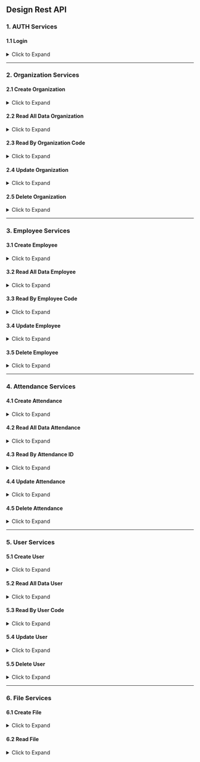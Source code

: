 ## Design Rest API

### 1. AUTH Services
#### 1.1 Login
<details>
<summary> Click to Expand </summary>
<table>
<tr>
<td><b> URL </b></td>
<td> <b style="color:orange">{{baseURL}}</b>/api/v1/auth/login </td>
</tr>
<tr>
<td><b> Method </b></td>
<td> POST </td>
</tr>
<tr>
<td><b> Authorization </b></td>
<td> None </td>
</tr>
<tr>
<td><b> Body </b></td>
<td>
	
``` json
{
	"username" : "mashumabduljabbar",
	"password" : "mashum**123"
}
```

</td>
</tr>
<tr>
<td><b> Success Response </b></td>
<td>
	
``` json
{
    "token": "eyJhbGciOiJIUzUxMiJ9.eyJzdWIiOiIwODEyMzQ1Njc4OTAiLCJleHAiOjE2NjA2NzgwNDcsImlhdCI6MTY2MDY2MDA0N30.FINyrqqxXMy4t4Doo7tpxaz9wVU_6hJ4U9yfSIyqFzDJN0yqY_9wNIwnt5JaGiUisU8X5IMlU9qKvJaCoBPfCg"
}
```

</td>
</tr>
<tr>
<td><b> Failed Response </b></td>
<td>
	
``` json
{
    "timestamp": "2022-08-16T14:28:30.298+0000",
    "status": 401,
    "error": "Unauthorized",
    "message": "Unauthorized",
    "path": "/v1/auth/login"
}
```

</td>
</tr>
</table>
</details>

* * *

### 2. Organization Services
#### 2.1 Create Organization
<details>
<summary> Click to Expand </summary>
<table>
<tr>
<td><b> URL </b></td>
<td> <b style="color:orange">{{baseURL}}</b>/api/v1/organization/create </td>
</tr>
<tr>
<td><b> Method </b></td>
<td> POST </td>
</tr>
<tr>
<td><b> Authorization </b></td>
<td> Bearer Token </td>
</tr>
<tr>
<td><b> Body </b></td>
<td>
	
``` json
{
	"organizationCode" : "IKON",
	"organizationName" : "PT Ikonsultan Inovatama",
	"organizationPhone" : "(021)29857220",
	"organizationAddress" : "Beltway Office Park, Jakarta",
	"organizationLat" : "-6.2931353",
	"organizationLong" : "106.8219903",
	"organizationRadius" : "100"
}
```

</td>
</tr>
<tr>
<td><b> Success Response </b></td>
<td>
	
``` json
{
    "code": 201,
    "data": {
        "id" : 1,
        "organizationCode" : "IKON",
        "organizationName" : "PT Ikonsultan Inovatama",
        "organizationPhone" : "(021)29857220",
        "organizationAddress" : "Beltway Office Park, Jakarta",
        "organizationLat" : -6.2931353,
        "organizationLong" : 106.8219903,
        "organizationRadius" : 100
	},
    "message": "success"
}
```

</td>
</tr>
<tr>
<td><b> Failed Response </b></td>
<td>
	
``` json
{
    "code": 409,
    "data": null,
    "message": "organizationCode is Already Exist."
}
```

	
``` json
{
    "code": 409,
    "data": null,
    "message": "organizationCode can't be Blank."
}
```

	
``` json
{
    "code": 409,
    "data": null,
    "message": "organizationName can't be Blank."
}
```

	
``` json
{
    "code": 409,
    "data": null,
    "message": "organizationLat can't be Blank."
}
```

	
``` json
{
    "code": 409,
    "data": null,
    "message": "organizationLong can't be Blank."
}
```

	
``` json
{
    "code": 409,
    "data": null,
    "message": "organizationRadius can't be Blank."
}
```

</td>
</tr>
</table>
</details>

#### 2.2 Read All Data Organization
<details>
<summary> Click to Expand </summary>
<table>
<tr>
<td><b> URL </b></td>
<td> <b style="color:orange">{{baseURL}}</b>/api/v1/organization/all </td>
</tr>
<tr>
<td><b> Method </b></td>
<td> GET </td>
</tr>
<tr>
<td><b> Authorization </b></td>
<td> Bearer Token </td>
</tr>
<tr>
<td><b> Success Response </b></td>
<td>
	
``` json
{
    "code": 200,
    "data": [
        {
            "ID": 1,
            "organizationCode" : "IKON",
            "organizationName" : "PT Ikonsultan Inovatama",
            "organizationPhone" : "(021)29857220",
            "organizationAddress" : "Beltway Office Park, Jakarta",
            "organizationLat" : -6.2931353,
            "organizationLong" : 106.8219903,
            "organizationRadius" : 100
        }
    ],
	"message": "success"
}

```

</td>
</tr>
</table>
</details>

#### 2.3 Read By Organization Code
<details>
<summary> Click to Expand </summary>
<table>
<tr>
<td><b> URL </b></td>
<td> <b style="color:orange">{{baseURL}}</b>/api/v1/organization/IKON </td>
</tr>
<tr>
<td><b> Method </b></td>
<td> GET </td>
</tr>
<tr>
<td><b> Authorization </b></td>
<td> Bearer Token </td>
</tr>
<tr>
<td><b> Success Response </b></td>
<td>
	
``` json
{
    "id": 1,
    "organizationCode" : "IKON",
    "organizationName" : "PT Ikonsultan Inovatama",
    "organizationPhone" : "(021)29857220",
    "organizationAddress" : "Beltway Office Park, Jakarta",
    "organizationLat" : -6.2931353,
    "organizationLong" : 106.8219903,
    "organizationRadius" : 100
    "createdAt": "2022-08-12 07:07:00",
    "updatedAt": "2022-08-12 07:07:00"
}

```

</td>
</tr>
<tr>
<td><b> Failed Response </b></td>
<td>
	
``` json
{
    "code": 404,
    "data": null,
    "message": "organizationCode is Not Found."
}

```

</td>
</tr>
</table>
</details>

#### 2.4 Update Organization
<details>
<summary> Click to Expand </summary>
<table>
<tr>
<td><b> URL </b></td>
<td> <b style="color:orange">{{baseURL}}</b>/api/v1/organization/update </td>
</tr>
<tr>
<td><b> Method </b></td>
<td> PUT </td>
</tr>
<tr>
<td><b> Authorization </b></td>
<td> Bearer Token </td>
</tr>
<tr>
<td><b> Body </b></td>
<td>
	
``` json
{
	"id" : 1,
	"organizationCode" : "IKONS",
	"organizationName" : "PT Ikonsultan Inovatama",
	"organizationPhone" : "(021)29857220",
	"organizationAddress" : "Beltway Office Park, Jakarta",
	"organizationLat" : "-6.2931353",
	"organizationLong" : "106.8219903",
	"organizationRadius" : "100"
}
```

</td>
</tr>
<tr>
<td><b> Success Response </b></td>
<td>
	
``` json
{
    "code": 200,
    "data": {
            "ID": 1,
            "organizationCode" : "IKONS",
            "organizationName" : "PT Ikonsultan Inovatama",
            "organizationPhone" : "(021)29857220",
            "organizationAddress" : "Beltway Office Park, Jakarta",
            "organizationLat" : -6.2931353,
            "organizationLong" : 106.8219903,
            "organizationRadius" : 100
            "createdAt": "2022-08-12 07:07:00",
            "updatedAt": "2022-08-12 07:08:00"
    },
	"message": "success"
}

```

</td>
</tr>
<tr>
<td><b> Failed Response </b></td>
<td>
	
``` json
{
    "code": 404,
    "data": null,
    "message": "Id is Not Found."
}

```
	
	
``` json
{
    "code": 409,
    "data": null,
    "message": "organizationCode is Already Exist."
}

```

</td>
</tr>
</table>
</details>

#### 2.5 Delete Organization
<details>
<summary> Click to Expand </summary>
<table>
<tr>
<td><b> URL </b></td>
<td> <b style="color:orange">{{baseURL}}</b>/api/v1/organization/1 </td>
</tr>
<tr>
<td><b> Method </b></td>
<td> DELETE </td>
</tr>
<tr>
<td><b> Authorization </b></td>
<td> Bearer Token </td>
</tr>
<tr>
<td><b> Success Response </b></td>
<td>
	
``` json
{
    "code": 200,
    "data": {
            "ID": 1,
            "organizationCode" : "IKONS",
            "organizationName" : "PT Ikonsultan Inovatama",
            "organizationPhone" : "(021)29857220",
            "organizationAddress" : "Beltway Office Park, Jakarta",
            "organizationLat" : "-6.2931353",
            "organizationLong" : "106.8219903",
            "organizationRadius" : 100
            "createdAt": "2022-08-12 07:07:00",
            "updatedAt": "2022-08-12 07:08:00"
    },
	"message": "success"
}

```

</td>
</tr>
<tr>
<td><b> Failed Response </b></td>
<td>
	
``` json
{
    "code": 404,
    "data": null,
    "message": "Id is Not Found."
}

```

</td>
</tr>
</table>
</details>

* * *

### 3. Employee Services
#### 3.1 Create Employee
<details>
<summary> Click to Expand </summary>
<table>
<tr>
<td><b> URL </b></td>
<td> <b style="color:orange">{{baseURL}}</b>/api/v1/employee/create </td>
</tr>
<tr>
<td><b> Method </b></td>
<td> POST </td>
</tr>
<tr>
<td><b> Authorization </b></td>
<td> Bearer Token </td>
</tr>
<tr>
<td><b> Body </b></td>
<td>
	
``` json
{
	"employeeCode" : "20220800001",
	"employeeName" : "Mashum Abdul Jabbar",
	"employeePhone" : "0812345678",
	"employeeAddress" : "Jakarta Timur",
	"organizationCode" : "IKON"
}
```

</td>
</tr>
<tr>
<td><b> Success Response </b></td>
<td>
	
``` json
{
    "code": 201,
    "data": {
        "id": 1,
        "employeeCode": "20220800001",
        "employeeName": "Mashum Abdul Jabbar",
        "employeePhone": "0812345678",
        "employeeAddress": "Jakarta Timur",
        "organizationCode": "IKON"
    },
    "message": "Success."
}
```

</td>
</tr>
<tr>
<td><b> Failed Response </b></td>
<td>
	
``` json
{
    "message": "employeeCode is Already Exist."
}
```

	
``` json
{
    "code": 409,
    "data": null,
    "message": "employeeCode can't be Blank."
}
```

	
``` json
{
    "code": 409,
    "data": null,
    "message": "employeeName can't be Blank."
}
```

</td>
</tr>
</table>
</details>

#### 3.2 Read All Data Employee
<details>
<summary> Click to Expand </summary>
<table>
<tr>
<td><b> URL </b></td>
<td> <b style="color:orange">{{baseURL}}</b>/api/v1/employee/all </td>
</tr>
<tr>
<td><b> Method </b></td>
<td> GET </td>
</tr>
<tr>
<td><b> Authorization </b></td>
<td> Bearer Token </td>
</tr>
<tr>
<td><b> Success Response </b></td>
<td>
	
``` json
{
    "code": 200,
    "data": [
        {
            "id": 1,
            "employeeCode": "20220800001",
            "employeeName": "Mashum Abdul Jabbar",
            "employeePhone": "0812345678",
            "employeeAddress": "Jakarta Timur",
            "organizationCode": "IKON"
        }
    ],
    "message": "Success."
}
```

</td>
</tr>
</table>
</details>

#### 3.3 Read By Employee Code
<details>
<summary> Click to Expand </summary>
<table>
<tr>
<td><b> URL </b></td>
<td> <b style="color:orange">{{baseURL}}</b>/api/v1/employee/20220800001 </td>
</tr>
<tr>
<td><b> Method </b></td>
<td> GET </td>
</tr>
<tr>
<td><b> Authorization </b></td>
<td> Bearer Token </td>
</tr>
<tr>
<td><b> Success Response </b></td>
<td>
	
``` json
{
    "id": 1,
    "employeeCode": "20220800001",
    "employeeName": "Mashum Abdul Jabbar",
	"employeePhone": "0812345678",
    "organizationCode": "IKON",
    "organizationName": "PT Ikonsultan Inovatama",
    "employeeAddress": "Jakarta Timur",
    "createdAt": "2022-08-25T23:41:51",
    "updatedAt": "2022-08-25T23:41:51"
}
```

</td>
</tr>
<tr>
<td><b> Failed Response </b></td>
<td>
	
``` json
{
    "code": 404,
    "data": null,
    "message": "employeeCode is Not Found."
}
```

</td>
</tr>
</table>
</details>

#### 3.4 Update Employee
<details>
<summary> Click to Expand </summary>
<table>
<tr>
<td><b> URL </b></td>
<td> <b style="color:orange">{{baseURL}}</b>/api/v1/employee/update </td>
</tr>
<tr>
<td><b> Method </b></td>
<td> PUT </td>
</tr>
<tr>
<td><b> Authorization </b></td>
<td> Bearer Token </td>
</tr>
<tr>
<td><b> Body </b></td>
<td>
	
``` json
{
	"id" : 1,
	"employeeCode" : "20220800001",
	"employeeName" : "Mashum Abdul Jabbar",
	"employeePhone" : "08123456789",
	"employeeAddress" : "Jakarta Timur",
	"organizationCode" : "IKON"
}
```

</td>
</tr>
<tr>
<td><b> Success Response </b></td>
<td>
	
``` json
{
    "code": 201,
    "data": {
        "id": 1,
        "employeeCode": "20220800001",
        "employeeName": "Mashum Abdul Jabbar",
        "employeePhone": "08123456789",
        "employeeAddress": "Jakarta Timur",
        "organizationCode": "IKON"
    },
    "message": "Success."
}
```

</td>
</tr>
<tr>
<td><b> Failed Response </b></td>
<td>
	
``` json
{
    "code": 200,
    "data": null,
    "message": "failed"
}

```

</td>
</tr>
</table>
</details>

#### 3.5 Delete Employee
<details>
<summary> Click to Expand </summary>
<table>
<tr>
<td><b> URL </b></td>
<td> <b style="color:orange">{{baseURL}}</b>/api/v1/employee/1 </td>
</tr>
<tr>
<td><b> Method </b></td>
<td> DELETE </td>
</tr>
<tr>
<td><b> Authorization </b></td>
<td> Bearer Token </td>
</tr>
<tr>
<td><b> Success Response </b></td>
<td>
	
``` json
{
    "code": 200,
    "data": {
        "id": 1,
        "employeeCode": "20220800001",
        "employeeName": "Mashum Abdul Jabbar",
        "employeePhone": "0812345678",
        "employeeAddress": "Jakarta Timur",
        "organizationCode": "IKON"
    },
    "message": "Success."
}

```

</td>
</tr>
<tr>
<td><b> Failed Response </b></td>
<td>
	
``` json
{
    "code": 404,
    "data": null,
    "message": "Id is Not Found."
}

```

</td>
</tr>
</table>
</details>

* * *

### 4. Attendance Services
#### 4.1 Create Attendance
<details>
<summary> Click to Expand </summary>
<table>
<tr>
<td><b> URL </b></td>
<td> <b style="color:orange">{{baseURL}}</b>/api/v1/attendance </td>
</tr>
<tr>
<td><b> Method </b></td>
<td> POST </td>
</tr>
<tr>
<td><b> Authorization </b></td>
<td> Bearer Token </td>
</tr>
<tr>
<td><b> Body </b></td>
<td>
	
``` json
{
	"attendancePhoto" : "1b044a82b59b0ee304dae7416b442b05",
	"attendanceLong" : "106.8975194",
	"attendanceLat" : "-6.3402008",
	"attendanceType" : "Clock In",
	"employeeCode" : "20220800001"
}
```

</td>
</tr>
<tr>
<td><b> Success Response </b></td>
<td>
	
``` json
{
    "code": 201,
    "data": {
        "id" : 1,
        "attendancePhoto" : "1b044a82b59b0ee304dae7416b442b05",
		"attendanceLong" : "106.8975194",
		"attendanceLat" : "-6.3402008",
		"attendanceLabel" : "WFH",
		"attendanceTimezone" : "WIB",
		"attendanceTimeserver" : "2022-08-12 08:00:00",
		"attendanceType" : "Clock In",
		"employeeCode" : "20220800001"
	},
    "message": "success"
}
```

</td>
</tr>
<tr>
<td><b> Failed Response </b></td>
<td>
	
``` json
{
    "code": 404,
    "data": null,
    "message": "Id is Not Found."
}

```

</td>
</tr>
</table>
</details>

#### 4.2 Read All Data Attendance
<details>
<summary> Click to Expand </summary>
<table>
<tr>
<td><b> URL </b></td>
<td> <b style="color:orange">{{baseURL}}</b>/api/v1/attendance </td>
</tr>
<tr>
<td><b> Method </b></td>
<td> GET </td>
</tr>
<tr>
<td><b> Authorization </b></td>
<td> Bearer Token </td>
</tr>
<tr>
<td><b> Success Response </b></td>
<td>
	
``` json
{
    "code": 200,
    "data": [
        {
            "id" : 1,
            "attendancePhoto" : "1b044a82b59b0ee304dae7416b442b05",
            "attendanceLong" : "106.8975194",
            "attendanceLat" : "-6.3402008",
            "attendanceLabel" : "WFH",
            "attendanceTimezone" : "WIB",
            "attendanceTimeserver" : "2022-08-12 08:00:00",
            "attendanceType" : "Clock In",
            "employeeCode" : "20220800001"
        },
		{
            "id" : 2,
            "attendancePhoto" : "1b044a82b59b0ee304dae7416b442b06",
            "attendanceLong" : "106.8975194",
            "attendanceLat" : "-6.3402008",
            "attendanceLabel" : "WFH",
            "attendanceTimezone" : "UTC/GMT +7.00 hours",
            "attendanceTimeserver" : "2022-08-12 17:00:00",
            "attendanceType" : "Clock Out",
            "employeeCode" : "20220800001"
        },
        {
            "id" : 3,
            "attendancePhoto" : "1b044a82b59b0ee304dae7416b442b07",
            "attendanceLong" : "106.8219903",
            "attendanceLat" : "-6.2931353",
            "attendanceLabel" : "WFO",
            "attendanceTimezone" : "UTC/GMT +7.00 hours",
            "attendanceTimeserver" : "2022-08-12 08:00:00",
            "attendanceType" : "Clock In",
            "employeeCode" : "20220800002"
        },
		{
            "id" : 4,
            "attendancePhoto" : "1b044a82b59b0ee304dae7416b442b08",
            "attendanceLong" : "106.8219903",
            "attendanceLat" : "-6.2931353",
            "attendanceLabel" : "WFO",
            "attendanceTimezone" : "UTC/GMT +7.00 hours",
            "attendanceTimeserver" : "2022-08-12 17:00:00",
            "attendanceType" : "Clock Out",
            "employeeCode" : "20220800002"
        }
    ],
	"message": "success"
}

```

</td>
</tr>
</table>
</details>

#### 4.3 Read By Attendance ID
<details>
<summary> Click to Expand </summary>
<table>
<tr>
<td><b> URL </b></td>
<td> <b style="color:orange">{{baseURL}}</b>/api/v1/attendance/1 </td>
</tr>
<tr>
<td><b> Method </b></td>
<td> GET </td>
</tr>
<tr>
<td><b> Authorization </b></td>
<td> Bearer Token </td>
</tr>
<tr>
<td><b> Success Response </b></td>
<td>
	
``` json
{
    "id" : 1,
    "attendancePhoto" : "1b044a82b59b0ee304dae7416b442b05",
    "attendanceLong" : "106.8975194",
    "attendanceLat" : "-6.3402008",
    "attendanceLabel" : "WFH",
    "attendanceTimezone" : "WIB",
    "attendanceTimeserver" : "2022-08-12 08:00:00",
    "attendanceType" : "Clock In",
    "employeeCode" : "20220800001"
}

```

</td>
</tr>
<tr>
<td><b> Failed Response </b></td>
<td>
	
``` json
{
    "code": 404,
    "data": null,
    "message": "Id is Not Found."
}

```

</td>
</tr>
</table>
</details>

#### 4.4 Update Attendance
<details>
<summary> Click to Expand </summary>
<table>
<tr>
<td><b> URL </b></td>
<td> <b style="color:orange">{{baseURL}}</b>/api/v1/attendance </td>
</tr>
<tr>
<td><b> Method </b></td>
<td> PUT </td>
</tr>
<tr>
<td><b> Authorization </b></td>
<td> Bearer Token </td>
</tr>
<tr>
<td><b> Body </b></td>
<td>
	
``` json
{
	"id" : 1,
	"attendancePhoto" : "1b044a82b59b0ee304dae7416b442b05",
	"attendanceLong" : "106.8975194",
	"attendanceLat" : "-6.3402008",
	"attendanceType" : "Clock In",
	"employeeCode" : "20220800001"
}
```

</td>
</tr>
<tr>
<td><b> Success Response </b></td>
<td>
	
``` json
{
    "code": 200,
    "data": {
            "id" : 1,
            "attendancePhoto" : "1b044a82b59b0ee304dae7416b442b05",
            "attendanceLong" : "106.8975194",
            "attendanceLat" : "-6.3402008",
            "attendanceLabel" : "WFH",
            "attendanceTimezone" : "WIB",
            "attendanceTimeserver" : "2022-08-12 08:00:00",
            "attendanceType" : "Clock In",
            "employeeCode" : "20220800001"
    },
	"message": "success"
}

```

</td>
</tr>
<tr>
<td><b> Failed Response </b></td>
<td>
	
``` json
{
    "code": 404,
    "data": null,
    "message": "Id is Not Found."
}

```

</td>
</tr>
</table>
</details>

#### 4.5 Delete Attendance
<details>
<summary> Click to Expand </summary>
<table>
<tr>
<td><b> URL </b></td>
<td> <b style="color:orange">{{baseURL}}</b>/api/v1/attendance/1 </td>
</tr>
<tr>
<td><b> Method </b></td>
<td> DELETE </td>
</tr>
<tr>
<td><b> Authorization </b></td>
<td> Bearer Token </td>
</tr>
<tr>
<td><b> Success Response </b></td>
<td>
	
``` json
{
    "code": 200,
    "data": {
            "id" : 1,
            "attendancePhoto" : "1b044a82b59b0ee304dae7416b442b05",
            "attendanceLong" : "106.8975194",
            "attendanceLat" : "-6.3402008",
            "attendanceLabel" : "WFH",
            "attendanceTimezone" : "WIB",
            "attendanceTimeserver" : "2022-08-12 08:00:00",
            "attendanceType" : "Clock In",
            "employeeCode" : "20220800001"
    },
	"message": "success"
}

```

</td>
</tr>
<tr>
<td><b> Failed Response </b></td>
<td>
	
``` json
{
    "code": 404,
    "data": null,
    "message": "Id is Not Found."
}

```

</td>
</tr>
</table>
</details>

* * *

### 5. User Services
#### 5.1 Create User
<details>
<summary> Click to Expand </summary>
<table>
<tr>
<td><b> URL </b></td>
<td> <b style="color:orange">{{baseURL}}</b>/api/v1/user/create </td>
</tr>
<tr>
<td><b> Method </b></td>
<td> POST </td>
</tr>
<tr>
<td><b> Authorization </b></td>
<td> Bearer Token </td>
</tr>
<tr>
<td><b> Body </b></td>
<td>
	
``` json
{
	"userName" : "mashumabduljabbar",
	"userPassword" : "mashum**123",
	"userRoles" : "PEGAWAI",
	"employeeCode" : "20220800001"
}
```

</td>
</tr>
<tr>
<td><b> Success Response </b></td>
<td>
	
``` json
{
    "code": 201,
    "data": {
        "id" : "1",
        "userName" : "mashumabduljabbar",
        "userPassword" : "mashum**123",
        "userRoles" : "PEGAWAI",
        "employeeCode" : "20220800001"
	},
    "message": "success"
}
```

</td>
</tr>
<tr>
<td><b> Failed Response </b></td>
<td>
	
``` json
{
    "message": "userName is Already Exist."
}
```

</td>
</tr>
</table>
</details>

#### 5.2 Read All Data User
<details>
<summary> Click to Expand </summary>
<table>
<tr>
<td><b> URL </b></td>
<td> <b style="color:orange">{{baseURL}}</b>/api/v1/user/all </td>
</tr>
<tr>
<td><b> Method </b></td>
<td> GET </td>
</tr>
<tr>
<td><b> Authorization </b></td>
<td> Bearer Token </td>
</tr>
<tr>
<td><b> Success Response </b></td>
<td>
	
``` json
{
    "code": 200,
    "data": [
        {
            "id" : "1",
            "userName" : "mashumabduljabbar",
            "userPassword" : "mashum**123",
            "userRoles" : "ADMIN",
            "employeeCode" : "20220800001"
        },
        {
            "id" : "2",
            "userName" : "dedi",
            "userPassword" : "dedi**123",
            "userRoles" : "PEGAWAI",
            "employeeCode" : "20220800002"
        }
    ],
	"message": "success"
}

```

</td>
</tr>
</table>
</details>

#### 5.3 Read By User Code
<details>
<summary> Click to Expand </summary>
<table>
<tr>
<td><b> URL </b></td>
<td> <b style="color:orange">{{baseURL}}</b>/api/v1/user/mashumabduljabbar </td>
</tr>
<tr>
<td><b> Method </b></td>
<td> GET </td>
</tr>
<tr>
<td><b> Authorization </b></td>
<td> Bearer Token </td>
</tr>
<tr>
<td><b> Success Response </b></td>
<td>
	
``` json
{
    "code": 200,
    "data": [
        {
            "id" : "1",
            "userName" : "mashumabduljabbar",
            "userPassword" : "mashum**123",
            "userRoles" : "ADMIN",
            "employeeCode" : "20220800001"
        }
    ],
	"message": "success"
}

```

</td>
</tr>
<tr>
<td><b> Failed Response </b></td>
<td>
	
``` json
{
    "code": 404,
    "data": null,
    "message": "userName is Not Found."
}

```

</td>
</tr>
</table>
</details>

#### 5.4 Update User
<details>
<summary> Click to Expand </summary>
<table>
<tr>
<td><b> URL </b></td>
<td> <b style="color:orange">{{baseURL}}</b>/api/v1/user/update </td>
</tr>
<tr>
<td><b> Method </b></td>
<td> PUT </td>
</tr>
<tr>
<td><b> Authorization </b></td>
<td> Bearer Token </td>
</tr>
<tr>
<td><b> Body </b></td>
<td>
	
``` json
{
	"id" : 1,
	"userName" : "mashumabduljabbar",
	"userPassword" : "mashum**123",
	"userRoles" : "PEGAWAI",
	"employeeCode" : "20220800001"
}
```

</td>
</tr>
<tr>
<td><b> Success Response </b></td>
<td>
	
``` json
{
    "code": 200,
    "data": {
            "id" : "1",
            "username" : "mashumjabbar",
            "roles" : "USER",
            "status" : "Aktif",
            "employeeCode" : "20220800001",
            "createdAt" : "2022-08-12 17:00:00",
            "updatedAt" : "2022-08-12 17:05:00"
    },
	"message": "success"
}

```

</td>
</tr>
<tr>
<td><b> Failed Response </b></td>
<td>
	
``` json
{
    "code": 404,
    "data": null,
    "message": "Id is Not Found."
}

```

</td>
</tr>
</table>
</details>

#### 5.5 Delete User
<details>
<summary> Click to Expand </summary>
<table>
<tr>
<td><b> URL </b></td>
<td> <b style="color:orange">{{baseURL}}</b>/api/v1/user/1 </td>
</tr>
<tr>
<td><b> Method </b></td>
<td> DELETE </td>
</tr>
<tr>
<td><b> Authorization </b></td>
<td> Bearer Token </td>
</tr>
<tr>
<td><b> Success Response </b></td>
<td>
	
``` json
{
    "code": 200,
    "data": {
            "id" : "1",
            "username" : "mashumabduljabbar",
            "roles" : "USER",
            "status" : "Aktif",
            "employeeCode" : "20220800001",
            "createdAt" : "2022-08-12 17:00:00",
            "updatedAt" : "2022-08-12 17:05:00"
    },
	"message": "success"
}

```

</td>
</tr>
<tr>
<td><b> Failed Response </b></td>
<td>
	
``` json
{
    "code": 200,
    "data": null,
    "message": "failed"
}

```

</td>
</tr>
</table>
</details>

* * *

### 6. File Services
#### 6.1 Create File
<details>
<summary> Click to Expand </summary>
<table>
<tr>
<td><b> URL</b></td>
<td> <b style="color:orange">{{baseURL}}</b>/api/v1/file/create 

[comment]: <> (https://firebasestorage.googleapis.com/v0/b/<b style="color:orange">ProjectID</b>.appspot.com/o)
[comment]: <> (?uploadType=media&name=<b style="color:orange">filename</b>)

</td>
</tr>
<tr>
<td><b> Method </b></td>
<td> POST </td>
</tr>
<tr>
<td><b> Authorization </b></td>
<td> Bearer Token </td>
</tr>
<tr>
<td><b> Body </b></td>
<td>
	
<input type="file">

</td>
</tr>
<tr>
<td><b> Success Response </b></td>
<td>
	
``` json
{
    "code": 201,
    "data": {
        "id": 1,
        "fileCode": "2d94a0f3-3485-4152-b06a-15bfe998c524",
        "fileName": "previous.png"
    },
    "message": "Success."
}
```

</td>
</tr>
<tr>
<td><b> Failed Response </b></td>
<td>
	
``` json
{
    "code": 409,
    "data": null,
    "message": "File Not Found."
}
```

</td>
</tr>
</table>
</details>

#### 6.2 Read File
<details>
<summary> Click to Expand </summary>
<table>
<tr>
<td><b> GET</b></td>
<td> <b style="color:orange">{{baseURL}}</b>/api/v1/file/2d94a0f3-3485-4152-b06a-15bfe998c524

[comment]: <> (https://firebasestorage.googleapis.com/v0/b/<b style="color:orange">ProjectID</b>.appspot.com/o/<b style="color:orange">filename</b>)
[comment]: <> (?alt=media)

</td>
</tr>
<tr>
<td><b> Method </b></td>
<td> GET </td>
</tr>
<tr>
<td><b> Authorization </b></td>
<td> Bearer Token </td>
</tr>
<tr>
<td><b> Success Response </b></td>
<td>

	
``` json
{
    "code": 200,
    "data": {
        "fileCode": "2d94a0f3-3485-4152-b06a-15bfe998c524",
        "filePath": "https://firebasestorage.googleapis.com/v0/b/capstone-alterra.appspot.com/o/2d94a0f3-3485-4152-b06a-15bfe998c524Spring5.png?alt=media"
    },
    "message": "Success."
}
```

</td>
</tr>
<tr>
<td><b> Failed Response </b></td>
<td>
	
``` json
{
    "error": {
        "code": 404,
        "message": "Not Found."
    }
}
```

</td>
</tr>
</table>
</details>